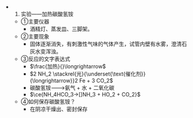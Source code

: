 -
  1. 实验——加热碳酸氢铵
	- ①主要仪器
		- 酒精灯、蒸发皿、三脚架。
	- ②主要现象
		- 固体逐渐消失，有刺激性气味的气体产生，试管内壁有水雾，澄清石灰水变浑浊。
	- ③反应的文字表达式
		- $\frac{加热}{}\longrightarrow$
		- $2 NH_2 \stackrel{光}{\underset{\text{催化剂}}{\longrightarrow}}2 Fe + 3 CO_2$
		- 碳酸氢铵--->氨气 + 水 + 二氧化碳
		- $\ce{NH_4HCO_3->[]NH_3 + HO_2 + CO_2}$
	- ④如何保存碳酸氢铵？
		- 在阴凉干燥出、密封保存